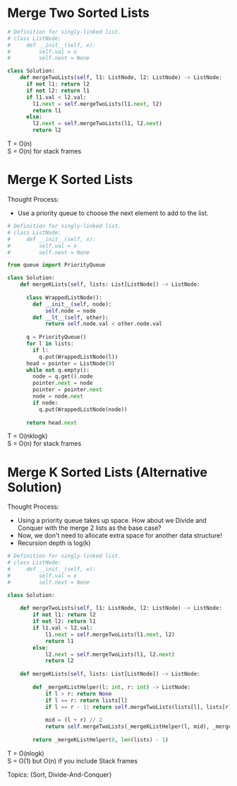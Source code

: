 # Merge Two Sorted Lists
```python
# Definition for singly-linked list.
# class ListNode:
#     def __init__(self, x):
#         self.val = x
#         self.next = None

class Solution:
    def mergeTwoLists(self, l1: ListNode, l2: ListNode) -> ListNode:
      if not l1: return l2
      if not l2: return l1
      if l1.val < l2.val:
        l1.next = self.mergeTwoLists(l1.next, l2)
        return l1
      else:
        l2.next = self.mergeTwoLists(l1, l2.next)
        return l2
```

T = O(n)  
S = O(n) for stack frames

# Merge K Sorted Lists

Thought Process:
* Use a priority queue to choose the next element to add to the list.

```python
# Definition for singly-linked list.
# class ListNode:
#     def __init__(self, x):
#         self.val = x
#         self.next = None

from queue import PriorityQueue

class Solution:
    def mergeKLists(self, lists: List[ListNode]) -> ListNode:
      
      class WrappedListNode():
        def __init__(self, node):
            self.node = node
        def __lt__(self, other):
            return self.node.val < other.node.val
          
      q = PriorityQueue()
      for l in lists:
        if l:
          q.put(WrappedListNode(l))
      head = pointer = ListNode(0) 
      while not q.empty():
        node = q.get().node
        pointer.next = node
        pointer = pointer.next
        node = node.next
        if node:
          q.put(WrappedListNode(node))
      
      return head.next
```

T = O(nklogk)  
S = O(n) for stack frames

# Merge K Sorted Lists (Alternative Solution)

Thought Process:
* Using a priority queue takes up space. How about we Divide and Conquer with the merge 2 lists as the base case?
* Now, we don't need to allocate extra space for another data structure!
* Recursion depth is log(k)

```python
# Definition for singly-linked list.
# class ListNode:
#     def __init__(self, x):
#         self.val = x
#         self.next = None

class Solution:
        
    def mergeTwoLists(self, l1: ListNode, l2: ListNode) -> ListNode:
        if not l1: return l2
        if not l2: return l1
        if l1.val < l2.val:
            l1.next = self.mergeTwoLists(l1.next, l2)
            return l1
        else:
            l2.next = self.mergeTwoLists(l1, l2.next)
            return l2   
    
    def mergeKLists(self, lists: List[ListNode]) -> ListNode:
        
        def _mergeKListHelper(l: int, r: int) -> ListNode:
            if l > r: return None
            if l == r: return lists[l]
            if l == r - 1: return self.mergeTwoLists(lists[l], lists[r])
            
            mid = (l + r) // 2
            return self.mergeTwoLists(_mergeKListHelper(l, mid), _mergeKListHelper(mid + 1, r))
        
        return _mergeKListHelper(0, len(lists) - 1)
```

T = O(nlogk)  
S = O(1) but O(n) if you include Stack frames

Topics: {Sort, Divide-And-Conquer}

